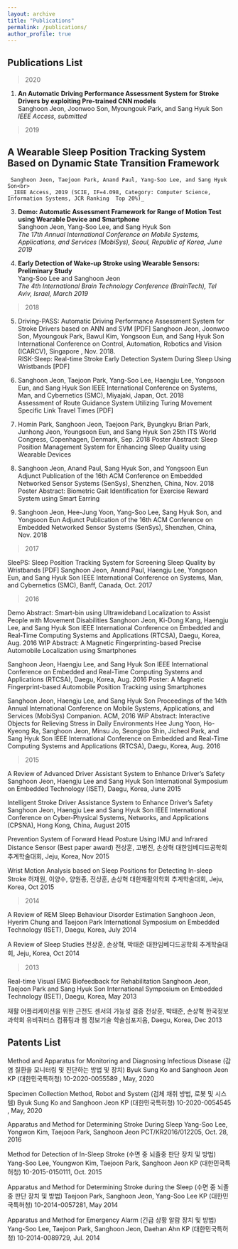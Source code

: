 ```yaml
---
layout: archive
title: "Publications"
permalink: /publications/
author_profile: true
---
```


## Publications List
>2020

  1. **An Automatic Driving Performance Assessment System for Stroke Drivers by exploiting Pre-trained CNN models**<br>
     Sanghoon Jeon, Joonwoo Son, Myoungouk Park, and Sang Hyuk Son<br>
     _IEEE Access, submitted_

>2019

  ## **A Wearable Sleep Position Tracking System Based on Dynamic State Transition Framework**<br>
     Sanghoon Jeon, Taejoon Park, Anand Paul, Yang-Soo Lee, and Sang Hyuk Son<br>
     _IEEE Access, 2019 (SCIE, IF=4.098, Category: Computer Science, Information Systems, JCR Ranking  Top 20%)_

  3. **Demo: Automatic Assessment Framework for Range of Motion Test using Wearable Device and Smartphone**<br>
     Sanghoon Jeon, Yang-Soo Lee, and Sang Hyuk Son<br>
     _The 17th Annual International Conference on Mobile Systems, Applications, and Services (MobiSys), Seoul, Republic of Korea, June 2019_

  4. **Early Detection of Wake-up Stroke using Wearable Sensors: Preliminary Study**<br>
     Yang-Soo Lee and Sanghoon Jeon<br>
     _The 4th International Brain Technology Conference (BrainTech), Tel Aviv, Israel, March 2019_

>2018

  5. Driving-PASS: Automatic Driving Performance Assessment System for Stroke Drivers based on ANN and SVM  [PDF]
    Sanghoon Jeon, Joonwoo Son, Myoungouk Park, Bawul Kim, Yongsoon Eun, and Sang Hyuk Son
    International Conference on Control, Automation, Robotics and Vision  (ICARCV), Singapore , Nov. 2018.  
    RISK-Sleep: Real-time Stroke Early Detection System During Sleep Using Wristbands  [PDF]

  6. Sanghoon Jeon, Taejoon Park, Yang-Soo Lee, Haengju Lee, Yongsoon Eun, and Sang Hyuk Son
  IEEE International Conference on Systems, Man, and Cybernetics (SMC), Miyajaki, Japan, Oct. 2018  
  Assessment of Route Guidance System Utilizing Turing Movement Specific Link Travel Times  [PDF]

  7. Homin Park, Sanghoon Jeon, Taejoon Park, Byungkyu Brian Park, Junhong Jeon, Youngsoon Eun, and Sang Hyuk Son
  25th ITS World Congress, Copenhagen, Denmark, Sep. 2018
  Poster Abstract: Sleep Position Management System for Enhancing Sleep Quality using Wearable Devices

  8. Sanghoon Jeon, Anand Paul, Sang Hyuk Son, and Yongsoon Eun
  Adjunct Publication of the 16th ACM Conference on Embedded Networked Sensor Systems (SenSys), Shenzhen, China, Nov. 2018
  Poster Abstract: Biometric Gait Identification for Exercise Reward System using Smart Earring

  9. Sanghoon Jeon, Hee-Jung Yoon, Yang-Soo Lee, Sang Hyuk Son, and Yongsoon Eun
   Adjunct Publication of the 16th ACM Conference on Embedded Networked Sensor Systems (SenSys), Shenzhen, China, Nov. 2018

>2017

  SleePS: Sleep Position Tracking System for Screening Sleep Quality by Wristbands  [PDF]
  Sanghoon Jeon, Anand Paul, Haengju Lee, Yongsoon Eun, and Sang Hyuk Son
  IEEE International Conference on Systems, Man, and Cybernetics (SMC), Banff, Canada, Oct. 2017

>2016

Demo Abstract: Smart-bin using Ultrawideband Localization to Assist People with Movement Disabilities
Sanghoon Jeon, Ki-Dong Kang, Haengju Lee, and Sang Hyuk Son
IEEE International Conference on Embedded and Real-Time Computing Systems and Applications (RTCSA), Daegu, Korea, Aug. 2016
WIP Abstract: A Magnetic Fingerprinting-based Precise Automobile Localization using Smartphones

Sanghoon Jeon, Haengju Lee, and Sang Hyuk Son
IEEE International Conference on Embedded and Real-Time Computing Systems and Applications (RTCSA), Daegu, Korea, Aug. 2016
Poster: A Magnetic Fingerprint-based Automobile Position Tracking using Smartphones

Sanghoon Jeon, Haengju Lee, and Sang Hyuk Son
Proceedings of the 14th Annual International Conference on Mobile Systems, Applications, and Services (MobiSys) Companion. ACM, 2016
WiP Abstract: Interactive Objects for Relieving Stress in Daily Environments
Hee Jung Yoon, Ho-Kyeong Ra, Sanghoon Jeon, Minsu Jo, Seongjoo Shin, Jicheol Park, and Sang Hyuk Son
IEEE International Conference on Embedded and Real-Time Computing Systems and Applications (RTCSA), Daegu, Korea, Aug. 2016

>2015

A Review of Advanced Driver Assistant System to Enhance Driver’s Safety
Sanghoon Jeon, Haengju Lee and Sang Hyuk Son
International Symposium on Embedded Technology (ISET), Daegu, Korea, June 2015

Intelligent Stroke Driver Assistance System to Enhance Driver’s Safety 
Sanghoon Jeon, Haengju Lee and Sang Hyuk Son 
IEEE International Conference on Cyber-Physical Systems, Networks, and Applications (CPSNA), Hong Kong, China, August 2015

Prevention System of Forward Head Posture Using IMU and Infrared Distance Sensor (Best paper award)
전상훈, 고병진, 손상혁
대한임베디드공학회 추계학술대회, Jeju, Korea, Nov 2015

Wrist Motion Analysis based on Sleep Positions for Detecting In-sleep Stroke
허재원, 이양수, 양원종, 전상훈, 손상혁
대한재활의학회 추계학술대회, Jeju, Korea, Oct 2015

>2014

A Review of REM Sleep Behaviour Disorder Estimation
Sanghoon Jeon, Hyerim Chung and Taejoon Park
International Symposium on Embedded Technology (ISET), Daegu, Korea, July 2014

A Review of Sleep Studies
전상훈, 손상혁, 박태준
대한임베디드공학회 추계학술대회, Jeju, Korea, Oct 2014

>2013

Real-time Visual EMG Biofeedback for Rehabilitation 
Sanghoon Jeon, Taejoon Park and Sang Hyuk Son
International Symposium on Embedded Technology (ISET), Daegu, Korea, May 2013 

재활 어플리케이션을 위한 근전도 센서의 가능성 검증
전상훈, 박태준, 손상혁
한국정보과학회 유비쿼터스 컴퓨팅과 웹 정보기술 학술심포지움, Daegu, Korea, Dec 2013



## Patents List
Method and Apparatus for Monitoring and Diagnosing Infectious Disease (감염 질환을 모니터링 및 진단하는 방법 및 장치)
Byuk Sung Ko and Sanghoon Jeon
KP (대한민국특허청) 10-2020-0055589 , May, 2020

Specimen Collection Method, Robot and System (검체 채취 방법, 로봇 및 시스템)
Byuk Sung Ko and Sanghoon Jeon
KP (대한민국특허청) 10-2020-0054545 , May, 2020

Apparatus and Method for Determining Stroke During Sleep
Yang-Soo Lee, Yongwon Kim, Taejoon Park, Sanghoon Jeon
PCT/KR2016/012205, Oct. 28, 2016

Method for Detection of In-Sleep Stroke (수면 중 뇌졸중 판단 장치 및 방법)
Yang-Soo Lee, Youngwon Kim, Taejoon Park, Sanghoon Jeon
 KP (대한민국특허청) 10-2015-0150111, Oct. 2015

Apparatus and Method for Determining Stroke during the Sleep (수면 중 뇌졸중 판단 장치 및 방법)
Taejoon Park, Sanghoon Jeon, Yang-Soo Lee
KP (대한민국특허청) 10-2014-0057281, May 2014

Apparatus and Method for Emergency Alarm (긴급 상황 알람 장치 및 방법)
Yang-Soo Lee, Taejoon Park, Sanghoon Jeon, Daehan Ahn
 KP (대한민국특허청) 10-2014-0089729, Jul. 2014
